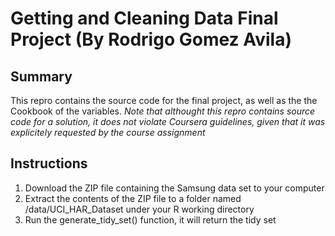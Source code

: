 # Getting and Cleaning Data Final Project (By Rodrigo Gomez Avila)

## Summary
This repro contains the source code for the final project, as well as the the Cookbook of the variables. *Note that althought this repro contains source code for a solution, it does not violate Coursera guidelines, given that it was explicitely requested by the course assignment*

## Instructions
1. Download the ZIP file containing the Samsung data set to your computer
2. Extract the contents of the ZIP file to a folder named /data/UCI_HAR_Dataset under your R working directory
3. Run the generate_tidy_set() function, it will return the tidy set
